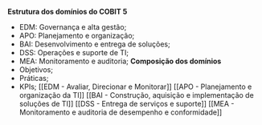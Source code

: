 **Estrutura dos domínios do COBIT 5**
- EDM: Governança e alta gestão;
- APO: Planejamento e organização;
- BAI: Desenvolvimento e entrega de soluções;
- DSS: Operações e suporte de TI;
- MEA: Monitoramento e auditoria;
**Composição dos domínios**
- Objetivos;
- Práticas;
- KPIs;
[[EDM - Avaliar, Direcionar e Monitorar]]
[[APO - Planejamento e organização da TI]]
[[BAI - Construção, aquisição e implementação de soluções de TI]]
[[DSS - Entrega de serviços e suporte]]
[[MEA - Monitoramento e auditoria de desempenho e conformidade]]

